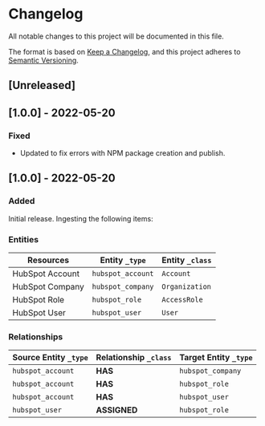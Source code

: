 # Changelog

All notable changes to this project will be documented in this file.

The format is based on [Keep a Changelog](https://keepachangelog.com/en/1.0.0/),
and this project adheres to
[Semantic Versioning](https://semver.org/spec/v2.0.0.html).

## [Unreleased]

## [1.0.0] - 2022-05-20

### Fixed

- Updated to fix errors with NPM package creation and publish.

## [1.0.0] - 2022-05-20

### Added

Initial release. Ingesting the following items:

### Entities

| Resources       | Entity `_type`    | Entity `_class` |
| --------------- | ----------------- | --------------- |
| HubSpot Account | `hubspot_account` | `Account`       |
| HubSpot Company | `hubspot_company` | `Organization`  |
| HubSpot Role    | `hubspot_role`    | `AccessRole`    |
| HubSpot User    | `hubspot_user`    | `User`          |

### Relationships

| Source Entity `_type` | Relationship `_class` | Target Entity `_type` |
| --------------------- | --------------------- | --------------------- |
| `hubspot_account`     | **HAS**               | `hubspot_company`     |
| `hubspot_account`     | **HAS**               | `hubspot_role`        |
| `hubspot_account`     | **HAS**               | `hubspot_user`        |
| `hubspot_user`        | **ASSIGNED**          | `hubspot_role`        |
